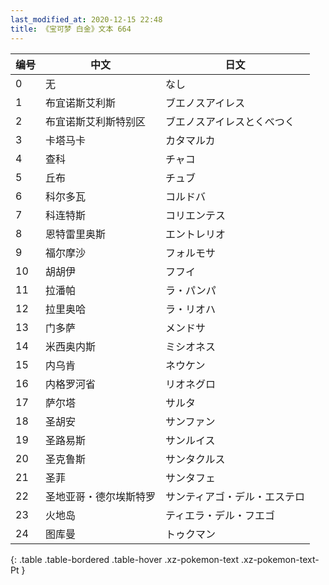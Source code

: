 ```yaml
---
last_modified_at: 2020-12-15 22:48
title: 《宝可梦 白金》文本 664
---
```

| 编号 | 中文 | 日文 |
| ---- | ---- | ---- |
| 0 | 无 | なし |
| 1 | 布宜诺斯艾利斯 | ブエノスアイレス |
| 2 | 布宜诺斯艾利斯特别区 | ブエノスアイレスとくべつく |
| 3 | 卡塔马卡 | カタマルカ |
| 4 | 查科 | チャコ |
| 5 | 丘布 | チュブ |
| 6 | 科尔多瓦 | コルドバ |
| 7 | 科连特斯 | コリエンテス |
| 8 | 恩特雷里奥斯 | エントレリオ |
| 9 | 福尔摩沙 | フォルモサ |
| 10 | 胡胡伊 | フフイ |
| 11 | 拉潘帕 | ラ・パンパ |
| 12 | 拉里奥哈 | ラ・リオハ |
| 13 | 门多萨 | メンドサ |
| 14 | 米西奥内斯 | ミシオネス |
| 15 | 内乌肯 | ネウケン |
| 16 | 内格罗河省 | リオネグロ |
| 17 | 萨尔塔 | サルタ |
| 18 | 圣胡安 | サンファン |
| 19 | 圣路易斯 | サンルイス |
| 20 | 圣克鲁斯 | サンタクルス |
| 21 | 圣菲 | サンタフェ |
| 22 | 圣地亚哥・德尔埃斯特罗 | サンティアゴ・デル・エステロ |
| 23 | 火地岛 | ティエラ・デル・フエゴ |
| 24 | 图库曼 | トゥクマン |
{: .table .table-bordered .table-hover .xz-pokemon-text .xz-pokemon-text-Pt }